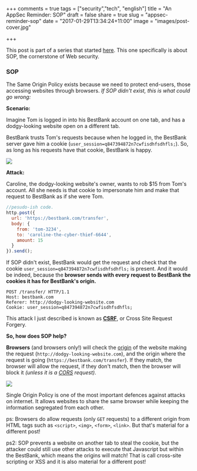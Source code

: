 +++
comments = true
tags = ["security","tech", "english"]
title = "An AppSec Reminder: SOP"
draft = false
share = true
slug = "appsec-reminder-sop"
date = "2017-01-29T13:34:24+11:00"
image = "images/post-cover.jpg"

+++
<br>

This post is part of a series that started [here](/post/appsec-reminder). This one specifically is about SOP, the cornerstone of Web security. <!--more-->

### SOP
The Same Origin Policy exists because we need to protect end-users, those accessing websites through browsers. _If SOP didn't exist, this is what could go wrong:_

**Scenario:**

Imagine Tom is logged in into his BestBank account on one tab, and has a dodgy-looking website open on a different tab.

BestBank trusts Tom's requests because when he logged in, the BestBank server gave him a cookie (`user_session=q847394872n7cwfisdhfsdhfls;`). So, as long as his requests have that cookie, BestBank is happy.

<img src="/images/csrf1.png" class="responsive-centered-image" />

**Attack:**

Caroline, the dodgy-looking website's owner, wants to rob $15 from Tom's account. All she needs is that cookie to impersonate him and make that request to BestBank as if she were Tom.

``` javascript
//pesudo-ish code.
http.post({
  url: 'https://bestbank.com/transfer',
  body: {
    from: 'tom-3234',
    to: 'caroline-the-cyber-thief-6644',
    amount: 15
  }
}).send();
```

If SOP didn't exist, BestBank would get the request and check that the cookie `user_session=q847394872n7cwfisdhfsdhfls;` is present.
And it would be indeed, because the **browser sends with every request to BestBank the cookies it has for BestBank's origin.**

```
POST /transfer/ HTTP/1.1
Host: bestbank.com
Referer: http://dodgy-looking-website.com
Cookie: user_session=q847394872n7cwfisdhfsdhfls;
```

This attack I just described is known as **[CSRF]**, or Cross Site Request Forgery.

**So, how does SOP help?**

**Browsers** (and browsers only!) will check the [origin] of the website making the request (`http://dodgy-looking-website.com`), and the origin where the request is going (`https://bestbank.com/transfer`). If they match, the browser will allow the request, if they don't match, then the browser will block it _(unless it is a [CORS] request)_.

<img src="/images/csrf2.png" class="responsive-centered-image" />

Single Origin Policy is one of the most important defences against attacks on internet. It allows websites to share the same browser while keeping the information segregated from each other.

ps: Browsers do allow requests (only `GET` requests) to a different origin from HTML tags such as `<script>`, `<img>`, `<form>`, `<link>`. But that's material for a different post!

ps2: SOP prevents a website on another tab to steal the cookie, but the attacker could still use other attacks to execute that Javascript but within the BestBank, which means the origins will match! That is call cross-site scripting or XSS and it is also material for a different post!

[origin]: http://CHANGEMEFORAREALREFERENCE
[CORS]: /post/appsec-reminder-cors
[CSRF]: /post/appsec-reminder-csrf
